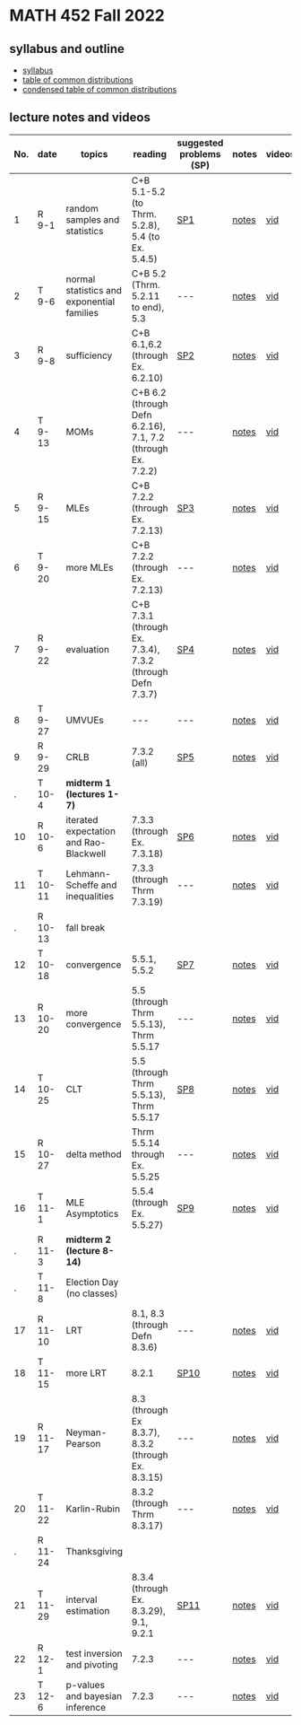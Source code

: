 # MATH 452 Fall 2022

## syllabus and outline

- [syllabus](docs/syllabus.md)
- [table of common distributions](docs/distab.pdf)
- [condensed table of common distributions](docs/distab_small.pdf)

## lecture notes and videos

No. | date | topics | reading | suggested problems (SP) | notes | videos | quiz problem (QP) | 
--- | --- | --- | --- | --- | --- | --- | --- | 
1|R 9-1 | random samples and statistics |  C+B 5.1-5.2 (to Thrm. 5.2.8), 5.4 (to Ex. 5.4.5) | [SP1](sp/sp1.pdf) | [notes](lns/lec1.pdf)| [vid](https://youtu.be/nd7hVf-VNRo)| [QP 1](qp/qp1.pdf) due Sept 8 | 
2|T 9-6 | normal statistics and exponential families |  C+B 5.2 (Thrm. 5.2.11 to end), 5.3 | --- | [notes](lns/lec2.pdf)| [vid](https://youtu.be/KQo2Y60s9qY)|  | 
3|R 9-8 | sufficiency | C+B 6.1,6.2 (through Ex. 6.2.10) | [SP2](sp/sp2.pdf)| [notes](lns/lec3.pdf)| [vid](https://youtu.be/HVTvMwFLdGw)| [QP 2](qp/qp2.pdf) due Sept 15 | 
4|T 9-13 | MOMs | C+B 6.2 (through Defn 6.2.16), 7.1, 7.2 (through Ex. 7.2.2) | --- | [notes](lns/lec4.pdf)| [vid]() | --- | 
5|R 9-15 | MLEs | C+B 7.2.2 (through Ex. 7.2.13) | [SP3](sp/sp3.pdf) | [notes](lns/lec5.pdf)| [vid]()| [QP 3](qp/qp3.pdf) due Sept 22 | 
6|T 9-20 | more MLEs | C+B 7.2.2 (through Ex. 7.2.13) | --- | [notes](lns/lec6.pdf) | [vid]() | --- |
7|R 9-22 | evaluation | C+B 7.3.1 (through Ex. 7.3.4), 7.3.2 (through Defn 7.3.7)  | [SP4](sp/sp4.pdf) | [notes](lns/lec7.pdf)| [vid]()| [QP 4](qp/qp4.pdf) due Sept 29 | 
8|T 9-27 | UMVUEs |  --- | --- | [notes](lns/lec8.pdf)| [vid](https://youtu.be/Lo3w4WUHfbg)| --- |
9|R 9-29 | CRLB | 7.3.2 (all) | [SP5](sp/sp5.pdf)| [notes](lns/lec9.pdf)| [vid]()| [QP 5](qp/qp5.pdf) due Oct 6 | 
. |T 10-4 | **midterm 1 (lectures 1-7)**  |
10|R 10-6 | iterated expectation and Rao-Blackwell | 7.3.3 (through Ex. 7.3.18) | [SP6](sp/sp6.pdf) | [notes](lns/lec10.pdf)| [vid]() | [QP 6](qp/qp6.pdf) due Oct 17 | 
11|T 10-11 | Lehmann-Scheffe and inequalities | 7.3.3 (through Thrm 7.3.19) | --- | [notes](lns/lec11.pdf)| [vid]()| --- | 
. |R 10-13 | fall break | 
12 | T 10-18 | convergence | 5.5.1, 5.5.2 | [SP7](sp/sp7.pdf) | [notes](lns/lec12.pdf)| [vid]()| [QP7](qp/qp7.pdf) due Oct 25 | 
13| R 10-20 | more convergence |  5.5 (through Thrm 5.5.13), Thrm 5.5.17 | --- | [notes](lns/lec13.pdf)| [vid]() | --- | 
14|T 10-25 | CLT | 5.5 (through Thrm 5.5.13), Thrm 5.5.17 | [SP8](sp/sp8.pdf) | [notes](lns/lec14.pdf)| [vid]() | [QP8](qp/qp8.pdf) due Nov 1 | 
15|R 10-27 | delta method | Thrm 5.5.14 through Ex. 5.5.25  | --- | [notes](lns/lec15.pdf)| [vid]()| ---  | 
16|T 11-1 | MLE Asymptotics | 5.5.4 (through Ex. 5.5.27) | [SP9](sp/sp9.pdf) | [notes](lns/lec16.pdf) | [vid]()| [QP9](qp/qp9.pdf) due Nov 10 | 
. |R 11-3 | **midterm 2 (lecture 8-14)** | 
. | T 11-8 | Election Day (no classes) | 
17|R 11-10 | LRT |  8.1, 8.3 (through Defn 8.3.6)  | --- | [notes](lns/lec17.pdf)| [vid]()| [QP10](qp/qp10.pdf) due Nov 17 | 
18|T 11-15 | more LRT |  8.2.1 | [SP10](sp/sp10.pdf) | [notes](lns/lec18.pdf)| [vid]()| --- | 
19|R 11-17 | Neyman-Pearson |  8.3 (through Ex 8.3.7), 8.3.2 (through Ex. 8.3.15)  | --- | [notes](lns/lec19.pdf)| [vid]() | [QP11](qp/qp11.pdf) due Nov 29 | 
20|T 11-22 | Karlin-Rubin | 8.3.2 (through Thrm 8.3.17)  | --- | [notes](lns/lec20.pdf)| [vid]() | ---  | 
. | R 11-24 | Thanksgiving | 
21|T 11-29 | interval estimation |  8.3.4 (through Ex. 8.3.29), 9.1, 9.2.1 | [SP11](sp/sp11.pdf) | [notes](lns/lec21.pdf)| [vid]() | [QP12](qp/qp12.pdf) Due Dec 6 | 
22|R 12-1 | test inversion and pivoting | 7.2.3 | --- |[notes](lns/lec22.pdf)| [vid]() | --- | 
23|T 12-6 | p-values and bayesian inference  |  7.2.3 | --- | [notes](lns/lec23.pdf)| [vid]() | --- | 

